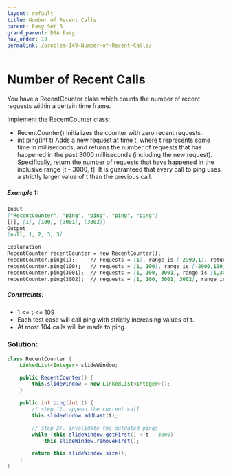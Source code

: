 ```yaml
---
layout: default
title: Number of Recent Calls
parent: Easy Set 5
grand_parent: DSA Easy
nav_order: 19
permalink: /problem-149-Number-of-Recent-Calls/
---
```

# Number of Recent Calls
You have a RecentCounter class which counts the number of recent requests within a certain time frame.

Implement the RecentCounter class:

* RecentCounter() Initializes the counter with zero recent requests.
* int ping(int t) Adds a new request at time t, where t represents some time in milliseconds, and returns the number of requests that has happened in the past 3000 milliseconds (including the new request). Specifically, return the number of requests that have happened in the inclusive range [t - 3000, t].
It is guaranteed that every call to ping uses a strictly larger value of t than the previous call.

##### Example 1:
```markdown
Input
["RecentCounter", "ping", "ping", "ping", "ping"]
[[], [1], [100], [3001], [3002]]
Output
[null, 1, 2, 3, 3]

Explanation
RecentCounter recentCounter = new RecentCounter();
recentCounter.ping(1);     // requests = [1], range is [-2999,1], return 1
recentCounter.ping(100);   // requests = [1, 100], range is [-2900,100], return 2
recentCounter.ping(3001);  // requests = [1, 100, 3001], range is [1,3001], return 3
recentCounter.ping(3002);  // requests = [1, 100, 3001, 3002], range is [2,3002], return 3
```
##### Constraints:
* 1 <= t <= 109
* Each test case will call ping with strictly increasing values of t.
* At most 104 calls will be made to ping.

### Solution:
```java
class RecentCounter {
    LinkedList<Integer> slideWindow;

    public RecentCounter() {
        this.slideWindow = new LinkedList<Integer>();
    }

    public int ping(int t) {
        // step 1). append the current call
        this.slideWindow.addLast(t);

        // step 2). invalidate the outdated pings
        while (this.slideWindow.getFirst() < t - 3000)
            this.slideWindow.removeFirst();

        return this.slideWindow.size();
    }
}
```